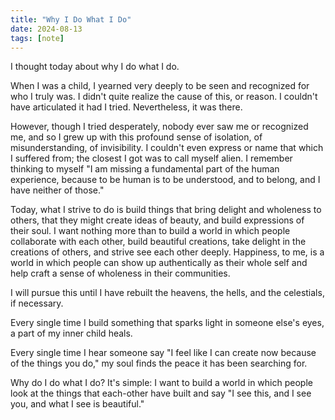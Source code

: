 ```yaml
---
title: "Why I Do What I Do"
date: 2024-08-13
tags: [note]
---
```


I thought today about why I do what I do.

When I was a child, I yearned very deeply to be seen and recognized for who I truly was.
I didn't quite realize the cause of this, or reason.
I couldn't have articulated it had I tried.
Nevertheless, it was there.

However, though I tried desperately, nobody ever saw me or recognized me, and so I grew up with this profound sense of isolation, of misunderstanding, of invisibility.
I couldn't even express or name that which I suffered from; the closest I got was to call myself alien.
I remember thinking to myself "I am missing a fundamental part of the human experience, because to be human is to be understood, and to belong, and I have neither of those."

Today, what I strive to do is build things that bring delight and wholeness to others, that they might create ideas of beauty, and build expressions of their soul.
I want nothing more than to build a world in which people collaborate with each other, build beautiful creations, take delight in the creations of others, and strive see each other deeply.
Happiness, to me, is a world in which people can show up authentically as their whole self and help craft a sense of wholeness in their communities.

I will pursue this until I have rebuilt the heavens, the hells, and the celestials, if necessary.

Every single time I build something that sparks light in someone else's eyes, a part of my inner child heals.

Every single time I hear someone say "I feel like I can create now because of the things you do," my soul finds the peace it has been searching for.

Why do I do what I do? It's simple: I want to build a world in which people look at the things that each-other have built and say "I see this, and I see you, and what I see is beautiful."
